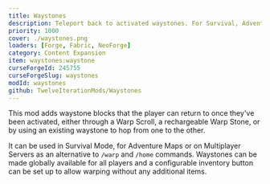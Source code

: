 ```yaml
---
title: Waystones
description: Teleport back to activated waystones. For Survival, Adventure or Server Hubs.
priority: 1000
cover: ./waystones.png
loaders: [Forge, Fabric, NeoForge]
category: Content Expansion
item: waystones:waystone
curseForgeId: 245755
curseForgeSlug: waystones
modId: waystones
github: TwelveIterationMods/Waystones
---
```


This mod adds waystone blocks that the player can return to once they've been activated, either through a Warp Scroll, a rechargeable Warp Stone, or by using an existing waystone to hop from one to the other.

It can be used in Survival Mode, for Adventure Maps or on Multiplayer Servers as an alternative to `/warp` and `/home` commands. Waystones can be made globally available for all players and a configurable inventory button can be set up to allow warping without any additional items.
